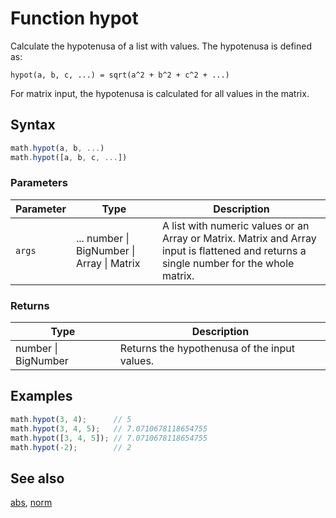 <!-- Note: This file is automatically generated from source code comments. Changes made in this file will be overridden. -->

# Function hypot

Calculate the hypotenusa of a list with values. The hypotenusa is defined as:

    hypot(a, b, c, ...) = sqrt(a^2 + b^2 + c^2 + ...)

For matrix input, the hypotenusa is calculated for all values in the matrix.


## Syntax

```js
math.hypot(a, b, ...)
math.hypot([a, b, c, ...])
```

### Parameters

Parameter | Type | Description
--------- | ---- | -----------
`args` | ... number &#124; BigNumber &#124; Array &#124; Matrix | A list with numeric values or an Array or Matrix. Matrix and Array input is flattened and returns a single number for the whole matrix.

### Returns

Type | Description
---- | -----------
number &#124; BigNumber | Returns the hypothenusa of the input values.


## Examples

```js
math.hypot(3, 4);      // 5
math.hypot(3, 4, 5);   // 7.0710678118654755
math.hypot([3, 4, 5]); // 7.0710678118654755
math.hypot(-2);        // 2
```


## See also

[abs](abs.md),
[norm](norm.md)
